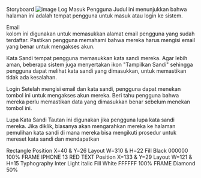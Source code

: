 Storyboard
![image](https://github.com/user-attachments/assets/07d58e84-6dd8-4069-80e9-2fc9d18c4985)
Log Masuk Pengguna 
 	Judul ini menunjukkan bahwa halaman ini adalah tempat pengguna untuk masuk atau login ke sistem. 
 
Email  
 kolom ini digunakan untuk memasukkan alamat email pengguna yang sudah terdaftar. Pastikan pengguna memahami bahwa mereka harus mengisi email yang benar untuk mengakses akun. 
 
Kata Sandi 
 	tempat pengguna memasukkan kata sandi mereka. Agar lebih aman, beberapa sistem juga menyertakan ikon "Tampilkan Sandi" sehingga pengguna dapat melihat kata sandi yang dimasukkan, untuk memastikan tidak ada kesalahan. 
 
 
 
Login 
 	Setelah mengisi email dan kata sandi, pengguna dapat menekan tombol ini untuk mengakses akun mereka. Beri tahu pengguna bahwa mereka perlu memastikan data yang dimasukkan benar sebelum menekan tombol ini. 
 
Lupa Kata Sandi 
 	Tautan ini digunakan jika pengguna lupa kata sandi mereka. Jika diklik, biasanya akan mengarahkan mereka ke halaman pemulihan kata sandi di mana mereka bisa mengikuti prosedur untuk mereset kata sandi dan mendapatkan

Rectangle
Position X=40 & Y=26
Layout W=310 & H=22
Fill 
Black 000000 100%
FRAME
IPHONE 13 RED
TEXT
Position X=133 & Y=29
Layout W=121 & H=15
Typhography
Inter
Light italic
Fill
White FFFFFF 100%
FRAME 
Diamond 50%

	


